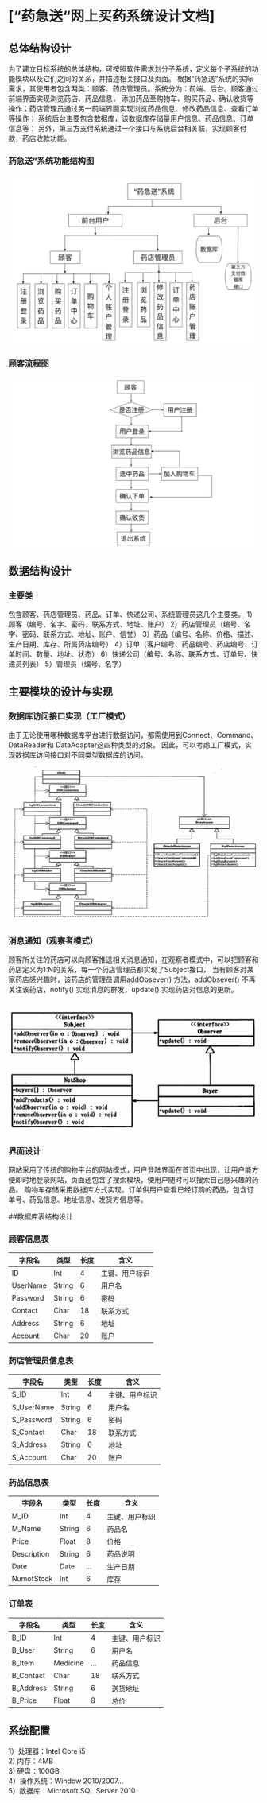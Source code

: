# [“药急送“网上买药系统设计文档]

## 总体结构设计

为了建立目标系统的总体结构，可按照软件需求划分子系统，定义每个子系统的功能模块以及它们之间的关系，并描述相关接口及页面。
根据“药急送”系统的实际需求，其使用者包含两类：顾客、药店管理员。系统分为：前端、后台。顾客通过前端界面实现浏览药店、药品信息，
添加药品至购物车、购买药品、确认收货等操作；药店管理员通过另一前端界面实现浏览药品信息、修改药品信息、查看订单等操作；
系统后台主要包含数据库，该数据库存储量用户信息、药品信息、订单信息等；
另外，第三方支付系统通过一个接口与系统后台相关联，实现顾客付款，药店收款功能。

### 药急送”系统功能结构图

![image](https://github.com/SunflowerPKU/OO/blob/master/pic/系统功能结构图.jpg)

### 顾客流程图

![image](https://github.com/SunflowerPKU/OO/blob/master/pic/顾客流程图.jpg)

## 数据结构设计

### 主要类
包含顾客、药店管理员、药品、订单、快递公司、系统管理员这几个主要类。
1）顾客（编号、名字、密码、联系方式、地址、账户）
2）药店管理员（编号、名字、密码、联系方式、地址、账户、信誉）
3）药品（编号、名称、价格、描述、生产日期、库存、所属药店编号）
4）订单（客户编号、药品编号、药店编号、订单时间、数量、地址、状态）
6）快递公司（编号、名称、联系方式、订单号、快递员列表）
5）管理员（编号、名字）

## 主要模块的设计与实现

### 数据库访问接口实现（工厂模式）

由于无论使用哪种数据库平台进行数据访问，都需使用到Connect、Command、DataReader和 DataAdapter这四种类型的对象。
因此，可以考虑工厂模式，实现数据库访问接口对不同类型数据库的访问。

![image](https://github.com/SunflowerPKU/OO/blob/master/pic/工厂模式.jpg)

### 消息通知（观察者模式）

顾客所关注的药店可以向顾客推送相关消息通知，在观察者模式中，可以把顾客和药店定义为1:N的关系，每一个药店管理员都实现了Subject接口，
当有顾客对某家药店感兴趣时，该药店的管理员调用addObsever() 方法，addObsever() 不再关注该药店，notify() 实现消息的群发，update() 实现药店对信息的更新。

![image](https://github.com/SunflowerPKU/OO/blob/master/pic/观察者模式.jpg)

### 界面设计

网站采用了传统的购物平台的网站模式，用户登陆界面在首页中出现，让用户能方便即时地登录网站，页面还包含了搜索模块，使用户随时可以搜索自己感兴趣的药品。
购物车存储采用数据库方式实现。订单供用户查看已经订购的药品，包含订单号、药品信息、地址信息、发货方信息等。

##数据库表结构设计

### 顾客信息表

| 字段名  | 类型  | 长度 |含义 |
| ----- | ------|-------|------- |
| ID  | Int | 4 | 主键、用户标识 |
| UserName  | String | 6 | 用户名 |
| Password  | String | 6 | 密码 |
| Contact  | Char | 18 | 联系方式 |
| Address  | String | 6 | 地址 |
| Account  | Char | 20 | 账户 |                

### 药店管理员信息表

| 字段名  | 类型  | 长度 |含义 |
| ----- | ------|-------|------- |
| S_ID  | Int | 4 | 主键、用户标识 |
| S_UserName  | String | 6 | 用户名 |
| S_Password  | String | 6 | 密码 |
| S_Contact  | Char | 18 | 联系方式 |
| S_Address  | String | 6 | 地址 |
| S_Account  | Char | 20 | 账户 |                

### 药品信息表

| 字段名  | 类型  | 长度 |含义 |
| ----- | ------|-------|------- |
| M_ID  | Int | 4 | 主键、用户标识 |
| M_Name  | String | 6 | 药品名 |
| Price  | Float | 8 | 价格 |
| Description  | String | 6 | 药品说明 |
| Date  | Date | ... | 生产日期 |
| NumofStock  | Int | 6 | 库存 |    

### 订单表

| 字段名  | 类型  | 长度 |含义 |
| ----- | ------|-------|------- |
| B_ID  | Int | 4 | 主键、用户标识 |
| B_User  | String | 6 | 用户名 |
| B_Item  | Medicine | ... | 药品信息 |
| B_Contact  | Char | 18 | 联系方式 |
| B_Address  | String | 6 | 送货地址 |
| B_Price  | Float | 8 | 总价 |  


## 系统配置

1）处理器：Intel Core i5  
2) 内存：4MB  
3) 硬盘：100GB  
4）操作系统：Window 2010/2007…  
5）数据库：Microsoft SQL Server 2010

